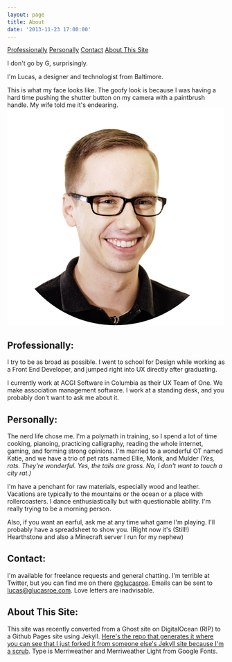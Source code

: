 ```yaml
---
layout: page
title: About
date: '2013-11-23 17:00:00'
---
```


<div class="anchor-links">
<a href="#professionally">Professionally</a>
<a href="#personally">Personally</a>
<a href="#contact">Contact</a>
<a href="#aboutthissite">About This Site</a>
</div>

I don't go by G, surprisingly.

I'm Lucas, a designer and technologist from Baltimore.

<aside>This is what my face looks like. The goofy look is because I was having a hard time pushing the shutter button on my camera with a paintbrush handle. My wife told me it's endearing.</aside>
<img alt="Lucas' Face" src="/images/posts/imported/2015/12/lroe-2015-3-large.png" style="max-width:500px;">

## <a name="professionally"></a>Professionally:
I try to be as broad as possible. I went to school for Design while working as a Front End Developer, and jumped right into UX directly after graduating.

I currently work at ACGI Software in Columbia as their UX Team of One. We make association management software. I work at a standing desk, and you probably don't want to ask me about it.

## <a name="personally"></a>Personally:
The nerd life chose me. I'm a polymath in training, so I spend a lot of time cooking, pianoing, practicing calligraphy, reading the whole internet, gaming, and forming strong opinions. I'm married to a wonderful OT named Katie, and we have a trio of pet rats named Ellie, Monk, and Mulder *(Yes, rats. They're wonderful. Yes, the tails are gross. No, I don't want to touch a city rat.)*

I'm have a penchant for raw materials, especially wood and leather. Vacations are typically to the mountains or the ocean or a place with rollercoasters. I dance enthusiastically but with questionable ability. I'm really trying to be a morning person.

Also, if you want an earful, ask me at any time what game I'm playing. I'll probably have a spreadsheet to show you. (Right now it's (Still!) Hearthstone and also a Minecraft server I run for my nephew)

## <a name="contact"></a> Contact:

I'm available for freelance requests and general chatting. I'm terrible at Twitter, but you can find me on there [@glucasroe](twitter.com/glucasroe). Emails can be sent to [lucas@glucasroe.com](mailto:lucas@glucasroe.com). Love letters are inadvisable.

## <a name="aboutthissite"></a> About This Site:
This site was recently converted from a Ghost site on DigitalOcean (RIP) to a Github Pages site using Jekyll. [Here's the repo that generates it where you can see that I just forked it from someone else's Jekyll site because I'm a scrub](https://github.com/glucasroe/glucasroe.github.io). Type is Merriweather and Merriweather Light from Google Fonts.
